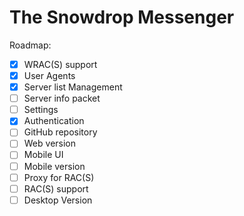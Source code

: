 # The Snowdrop Messenger
Roadmap:

- [x] WRAC(S) support
- [x] User Agents
- [x] Server list Management
- [ ] Server info packet
- [ ] Settings
- [x] Authentication
- [ ] GitHub repository
- [ ] Web version
- [ ] Mobile UI
- [ ] Mobile version
- [ ] Proxy for RAC(S)
- [ ] RAC(S) support
- [ ] Desktop Version
